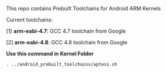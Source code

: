 This repo contains Prebuilt Toolchains for Android ARM Kernels

Current toolchains:

[1] **arm-eabi-4.7**: GCC 4.7 toolchain from Google

[2] **arm-eabi-4.8**: GCC 4.8 toolchain from Google

**Use this command in Kernel Folder**
```
. ../android_prebuilt_toolchains/aptess.sh
```
